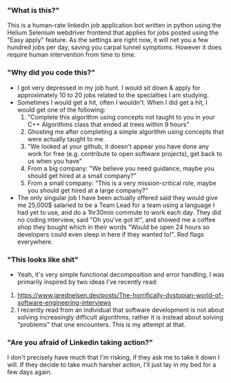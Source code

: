 ### "What is this?"

   This is a human-rate linkedin job application bot written in python using the Helium Selenium webdriver frontend that applies for jobs posted using the "Easy apply" feature. As the settings are right now, it will net you a few hundred jobs per day, saving you carpal tunnel symptoms. However it does require human intervention from time to time.

### "Why did you code this?"

  - I got very depressed in my job hunt. I would sit down & apply for approximately 10 to 20 jobs related to the specialties I am studying. 
   - Sometimes I would get a hit, often I wouldn't. When I did get a hit, I would get one of the following: 
        1. "Complete this algorithm using concepts not taught to you in your C++ Algorithms class that ended at trees within 9 hours"
        2. Ghosting me after completing a simple algorithm using concepts that were actually taught to me.
        3. "We looked at your github, it doesn't appear you have done any work for free (e.g. contribute to open software projects), get back to us when you have"
        4. From a big company: "We believe you need guidance, maybe you should get hired at a small company?"
        5. From a small company: "This is a very mission-critical role, maybe you should get hired at a large company?"
   - The only singular job I have been actually offered said they would give me 25,000$ salaried to be a Team Lead for a team using a language I had yet to use, and do a 1hr30min commute to work each day. They did no coding interview, said "Oh you've got it!", and showed me a coffee shop they bought which in their words "Would be open 24 hours so developers could even sleep in here if they wanted to!". Red flags everywhere.
    
### "This looks like shit"

   - Yeah, it's very simple functional decomposition and error handling, I was primarily inspired by two ideas I've recently read:
   1. https://www.jarednelsen.dev/posts/The-horrifically-dystopian-world-of-software-engineering-interviews
   2. I recently read from an individual that software development is not about solving increasingly difficult algorithms, rather it is instead about solving "problems" that one encounters. This is my attempt at that.
  
  
  
### "Are you afraid of Linkedin taking action?"


  I don't precisely have much that I'm risking, if they ask me to take it down I will. If they decide to take much harsher action, I'll just lay in my bed for a few days again.
  
